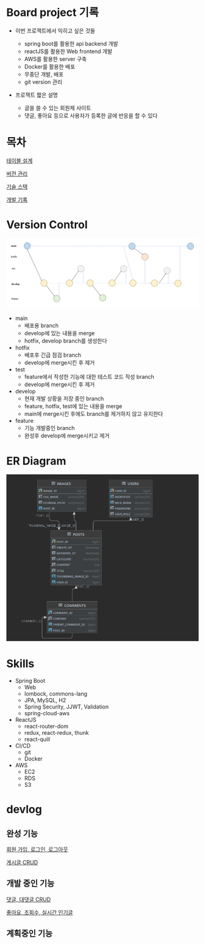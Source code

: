 # Board project 기록
- 이번 프로젝트에서 익히고 싶은 것들
  - spring boot를 활용한 api backend 개발
  - reactJS를 활용한 Web frontend 개발
  - AWS를 활용한 server 구축
  - Docker를 활용한 배포
  - 무중단 개발, 배포
  - git version 관리

- 프로젝트 짧은 설명
  - 글을 쓸 수 있는 회원제 사이트
  - 댓글, 좋아요 등으로 사용자가 등록한 글에 반응을 할 수 있다


# 목차
[테이블 설계](#er-diagram)

[버전 관리](#version-control)

[기술 스택](#skills)

[개발 기록](#devlog)

# Version Control
![gitflow](./devlog/images/gitflow.PNG)

- main
  - 배포용 branch
  - develop에 있는 내용을 merge
  - hotfix, develop branch를 생성한다
- hotfix
  - 배포후 긴급 점검 branch
  - develop에 merge시킨 후 제거
- test
  - feature에서 작성한 기능에 대한 테스트 코드 작성 branch
  - develop에 merge시킨 후 제거
- develop
  - 현재 개발 상황을 저장 중인 branch
  - feature, hotfix, test에 있는 내용을 merge
  - main에 merge시킨 후에도 branch를 제거하지 않고 유지한다
- feature
  - 기능 개발중인 branch
  - 완성후 develop에 merge시키고 제거

# ER Diagram
![ER diagram](./devlog/images/ERdiagram.PNG)


# Skills
- Spring Boot
  - Web
  - lombock, commons-lang
  - JPA, MySQL, H2
  - Spring Security, JJWT, Validation
  - spring-cloud-aws
- ReactJS
  - react-router-dom
  - redux, react-redux, thunk
  - react-quill
- CI/CD
  - git
  - Docker
- AWS
  - EC2
  - RDS
  - S3

# devlog

## 완성 기능

[회원 가입, 로그인, 로그아웃](./devlog/회원%20가입,%20로그인,%20로그아웃.md)

[게시글 CRUD](./devlog/게시글%20CRUD.md)

## 개발 중인 기능
[댓글, 대댓글 CRUD](./devlog/댓글,%20대댓글%20CURD.md)

[좋아요, 조회수, 실시간 인기글](./devlog/좋아요,%20조회수,%20실시간%20인기글.md)

## 계획중인 기능

